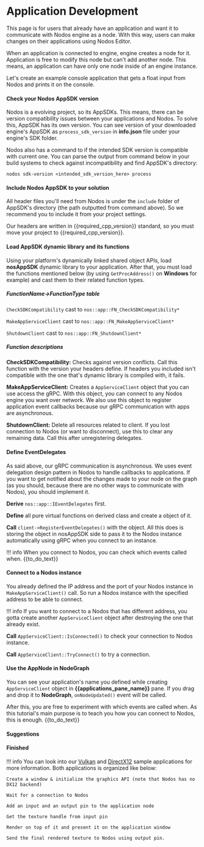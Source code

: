 # Application Development
This page is for users that already have an application and want it to communicate with Nodos engine as a node. With this way, users can make changes on their applications using Nodos Editor.

When an application is connected to engine, engine creates a node for it. Application is free to modify this node but can't add another node. This means, an application can have only one node inside of an engine instance.

Let's create an example console application that gets a float input from Nodos and prints it on the console.

#### Check your Nodos AppSDK version

Nodos is a evolving project, so its AppSDKs. This means, there can be version compatibility issues between your applications and Nodos. To solve this, AppSDK has its own version. You can see version of your downloaded engine's AppSDK as `process_sdk_version` in **info.json** file under your engine's SDK folder.

Nodos also has a command to if the intended SDK version is compatible with current one. You can parse the output from command below in your build systems to check against incompatibility and find AppSDK's directory:

`nodos sdk-version <intended_sdk_version_here> process`

#### Include Nodos AppSDK to your solution

All header files you'll need from Nodos is under the `include` folder of AppSDK's directory (the path outputted from command above). So we recommend you to include it from your project settings.

Our headers are written in {{required_cpp_version}} standard, so you must move your project to {{required_cpp_version}}.

#### Load AppSDK dynamic library and its functions

Using your platform's dynamically linked shared object APIs, load **nosAppSDK** dynamic library to your application. After that, you must load the functions mentioned below (by using `GetProcAddress()` on **Windows** for example) and cast them to their related function types.

##### FunctionName->FunctionType table

`CheckSDKCompatibility` cast to `nos::app::FN_CheckSDKCompatibility*`

`MakeAppServiceClient` cast to `nos::app::FN_MakeAppServiceClient*`

`ShutdownClient` cast to `nos::app::FN_ShutdownClient*`

##### Function descriptions

**CheckSDKCompatibility:** Checks against version conflicts. Call this function with the version your headers define. If headers you included isn't compatible with the one that's dynamic library is compiled with, it fails.

**MakeAppServiceClient:** Creates a `AppServiceClient` object that you can use access the gRPC. With this object, you can connect to any Nodos engine you want over network. We also use this object to register application event callbacks because our gRPC communication with apps are asynchronous.

**ShutdownClient:** Delete all resources related to client. If you lost connection to Nodos (or want to disconnect), use this to clear any remaining data. Call this after unregistering delegates.

#### Define EventDelegates

As said above, our gRPC communication is asynchronous. We uses event delegation design pattern in Nodos to handle callbacks to applications. If you want to get notified about the changes made to your node on the graph (as you should, because there are no other ways to communicate with Nodos), you should implement it.

**Derive** `nos::app::IEventDelegates` first.

**Define** all pure virtual functions on derived class and create a object of it.

**Call** `client->RegisterEventDelegates()` with the object. All this does is storing the object in nosAppSDK side to pass it to the Nodos instance automatically using gRPC when you connect to an instance.

!!! info
    When you connect to Nodos, you can check which events called when. {{to_do_text}}


#### Connect to a Nodos instance

You already defined the IP address and the port of your Nodos instance in `MakeAppServiceClient()` call. So run a Nodos instance with the specified address to be able to connect.

!!! info
    If you want to connect to a Nodos that has different address, you gotta create another `AppServiceClient` object after destroying the one that already exist.

**Call** `AppServiceClient::IsConnected()` to check your connection to Nodos instance.

**Call** `AppServiceClient::TryConnect()` to try a connection.

#### Use the AppNode in NodeGraph

You can see your application's name you defined while creating `AppServiceClient` object in **{{applications_pane_name}}** pane. If you drag and drop it to **NodeGraph**, `onNodeUpdated()` event will be called.

After this, you are free to experiment with which events are called when. As this tutorial's main purpose is to teach you how you can connect to Nodos, this is enough. {{to_do_text}}

#### Suggestions

#### Finished

!!! info
    You can look into our [Vulkan](https://github.com/mediaz/nos-vulkan-app-sample) and [DirectX12](https://github.com/mediaz/nos-dx-app-sample) sample applications for more information. Both applications is organized like below:
    
    Create a window & initialize the graphics API (note that Nodos has no DX12 backend)
    
    Wait for a connection to Nodos

    Add an input and an output pin to the application node
    
    Get the texture handle from input pin
    
    Render on top of it and present it on the application window
    
    Send the final rendered texture to Nodos using output pin.